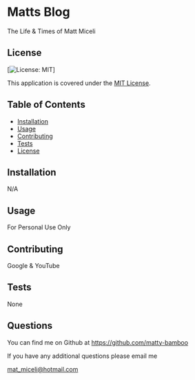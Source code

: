 # Matts Blog
  The Life & Times of Matt Miceli


## License

[![License: MIT](https://img.shields.io/badge/License-MIT-yellow.svg)]

This application is covered under the [MIT License](https://opensource.org/licenses/MIT).


## Table of Contents
- [Installation](#installation)
- [Usage](#usage)
- [Contributing](#contributing)
- [Tests](#tests)
- [License](#questions)

## Installation
N/A

## Usage
For Personal Use Only

## Contributing
Google & YouTube

## Tests
None

## Questions
You can find me on Github at https://github.com/matty-bamboo
>
If you have any additional questions please email me
>  
mat_miceli@hotmail.com


